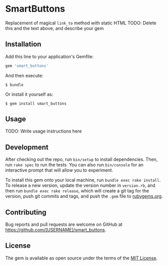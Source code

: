 # SmartButtons

Replacement of magical `link_to` method with static HTML
TODO: Delete this and the text above, and describe your gem

## Installation

Add this line to your application's Gemfile:

```ruby
gem 'smart_buttons'
```

And then execute:

    $ bundle

Or install it yourself as:

    $ gem install smart_buttons

## Usage

TODO: Write usage instructions here

## Development

After checking out the repo, run `bin/setup` to install dependencies. Then, run `rake spec` to run the tests. You can also run `bin/console` for an interactive prompt that will allow you to experiment.

To install this gem onto your local machine, run `bundle exec rake install`. To release a new version, update the version number in `version.rb`, and then run `bundle exec rake release`, which will create a git tag for the version, push git commits and tags, and push the `.gem` file to [rubygems.org](https://rubygems.org).

## Contributing

Bug reports and pull requests are welcome on GitHub at https://github.com/[USERNAME]/smart_buttons.

## License

The gem is available as open source under the terms of the [MIT License](https://opensource.org/licenses/MIT).
